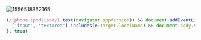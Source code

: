 ![1556518852165](C:\Users\MSI-PC\AppData\Roaming\Typora\typora-user-images\1556518852165.png)

```javascript
(/iphone|ipod|ipad/i.test(navigator.appVersion)) && document.addEventListener('blur', (e) => {
  ['input', 'textarea'].includes(e.target.localName) && document.body.scrollIntoView(false)
}, true)
```


